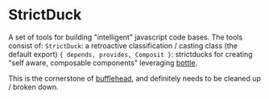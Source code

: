 # StrictDuck
A set of tools for building "intelligent" javascript code bases. The tools consist of:
`StrictDuck`: a retroactive classification / casting class (the default export)
`{ depends, provides, Composit }`: strictducks for creating "self aware, composable components" leveraging [bottle](https://github.com/young-steveo/bottlejs/tree/master/src/Bottle).

This is the cornerstone of [bufflehead](https://github.com/strictduck/bufflehead), and definitely needs to be cleaned up / broken down.
